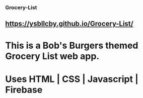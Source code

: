 ### Grocery-List
## https://ysbllcby.github.io/Grocery-List/
# This is a Bob's Burgers themed Grocery List web app.
# Uses HTML | CSS | Javascript | Firebase
